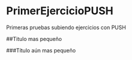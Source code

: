 # PrimerEjercicioPUSH
Primeras pruebas subiendo ejercicios con PUSH

##Titulo mas pequeño

###Título aún mas pequeño
